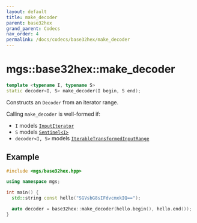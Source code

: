 ```yaml
---
layout: default
title: make_decoder
parent: base32hex
grand_parent: Codecs
nav_order: 4
permalink: /docs/codecs/base32hex/make_decoder
---
```


# mgs::base32hex::make_decoder

```cpp
template <typename I, typename S>
static decoder<I, S> make_decoder(I begin, S end);
```

Constructs an `Decoder` from an iterator range.

Calling `make_decoder` is well-formed if:

* `I` models [`InputIterator`]()
* `S` models [`Sentinel<I>`]()
* `decoder<I, S>` models [`IterableTransformedInputRange`]()

## Example

```cpp
#include <mgs/base32hex.hpp>

using namespace mgs;

int main() {
  std::string const hello("SGVsbG8sIFdvcmxkIQ==");

  auto decoder = base32hex::make_decoder(hello.begin(), hello.end());
}
```
